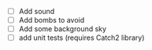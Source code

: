 - [ ] Add sound
- [ ] Add bombs to avoid
- [ ] Add some background sky
- [ ] add unit tests (requires Catch2 library)
